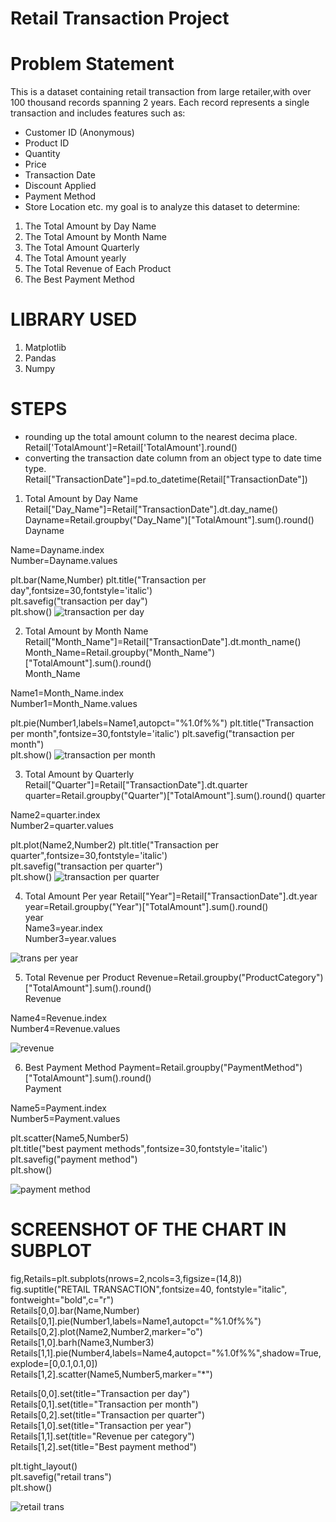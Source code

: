 
# Retail Transaction Project

# Problem Statement
This is a dataset containing retail transaction from large retailer,with over 100 thousand records spanning 2 years. Each record represents a single transaction and includes features such as:
- Customer ID (Anonymous)
- Product ID
- Quantity 
- Price 
- Transaction Date 
- Discount Applied 
- Payment Method
- Store Location etc.
my goal is to analyze this dataset to determine:

1.  The Total Amount by Day Name
2.  The Total Amount by Month Name
3.  The Total Amount Quarterly 
4.  The Total Amount yearly
5.  The Total Revenue of Each Product 
6.  The Best Payment Method 

# LIBRARY USED
1. Matplotlib
2. Pandas
3. Numpy

# STEPS
- rounding up the total amount column to the nearest decima place. Retail['TotalAmount']=Retail['TotalAmount'].round()
- converting the transaction date column from an object type to date time type. Retail["TransactionDate"]=pd.to_datetime(Retail["TransactionDate"])

1. Total Amount by Day Name 
Retail["Day_Name"]=Retail["TransactionDate"].dt.day_name()
Dayname=Retail.groupby("Day_Name")["TotalAmount"].sum().round()
Dayname

Name=Dayname.index  
Number=Dayname.values

plt.bar(Name,Number)
plt.title("Transaction per day",fontsize=30,fontstyle='italic')  
plt.savefig("transaction per day")  
plt.show()
![transaction per day](https://github.com/user-attachments/assets/bafa6b30-473e-4575-aa38-ac8d33c9d63d)

2. Total Amount by Month Name 
Retail["Month_Name"]=Retail["TransactionDate"].dt.month_name()
Month_Name=Retail.groupby("Month_Name")["TotalAmount"].sum().round()  
Month_Name

Name1=Month_Name.index  
Number1=Month_Name.values

plt.pie(Number1,labels=Name1,autopct="%1.0f%%")
plt.title("Transaction per month",fontsize=30,fontstyle='italic')
plt.savefig("transaction per month")  
plt.show()
![transaction per month](https://github.com/user-attachments/assets/c6845432-9dc0-45b4-aaea-18e10a96713e)

3. Total Amount by Quarterly
Retail["Quarter"]=Retail["TransactionDate"].dt.quarter
quarter=Retail.groupby("Quarter")["TotalAmount"].sum().round()
quarter

Name2=quarter.index  
Number2=quarter.values

plt.plot(Name2,Number2)
plt.title("Transaction per quarter",fontsize=30,fontstyle='italic')  
plt.savefig("transaction per quarter")  
plt.show()
![transaction per quarter](https://github.com/user-attachments/assets/d23a45ce-7f4c-4700-a046-6764cef08d0b)

4. Total Amount Per year
Retail["Year"]=Retail["TransactionDate"].dt.year
year=Retail.groupby("Year")["TotalAmount"].sum().round()  
year  
Name3=year.index  
Number3=year.values

![trans per year](https://github.com/user-attachments/assets/95b0b320-361a-45b9-99d3-57531e9495ac)

5. Total Revenue per Product
Revenue=Retail.groupby("ProductCategory")["TotalAmount"].sum().round()  
Revenue

Name4=Revenue.index  
Number4=Revenue.values 

![revenue](https://github.com/user-attachments/assets/253836b2-587a-4437-8c25-c09f2253a5cd)

6. Best Payment Method
Payment=Retail.groupby("PaymentMethod")["TotalAmount"].sum().round()  
Payment

Name5=Payment.index  
Number5=Payment.values

plt.scatter(Name5,Number5)  
plt.title("best payment methods",fontsize=30,fontstyle='italic')
plt.savefig("payment method")  
plt.show()

![payment method](https://github.com/user-attachments/assets/11cb0637-b9bf-4917-bbdc-cb9620489a19)


# SCREENSHOT OF THE CHART IN SUBPLOT

fig,Retails=plt.subplots(nrows=2,ncols=3,figsize=(14,8))  
fig.suptitle("RETAIL TRANSACTION",fontsize=40, fontstyle="italic", fontweight="bold",c="r")  
Retails[0,0].bar(Name,Number)
Retails[0,1].pie(Number1,labels=Name1,autopct="%1.0f%%")
Retails[0,2].plot(Name2,Number2,marker="o")  
Retails[1,0].barh(Name3,Number3)
Retails[1,1].pie(Number4,labels=Name4,autopct="%1.0f%%",shadow=True,explode=[0,0.1,0.1,0])  
Retails[1,2].scatter(Name5,Number5,marker="*")


Retails[0,0].set(title="Transaction per day")  
Retails[0,1].set(title="Transaction per month")  
Retails[0,2].set(title="Transaction per quarter")  
Retails[1,0].set(title="Transaction per year")  
Retails[1,1].set(title="Revenue per category")  
Retails[1,2].set(title="Best payment method")  

plt.tight_layout()  
plt.savefig("retail trans")  
plt.show()

![retail trans](https://github.com/user-attachments/assets/64b3965e-92b3-41d0-ac63-cf1d6c3cde43)
